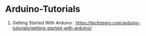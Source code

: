 # Arduino-Tutorials

1. Getting Started With Arduino : https://techzeero.com/arduino-tutorials/getting-started-with-arduino/
